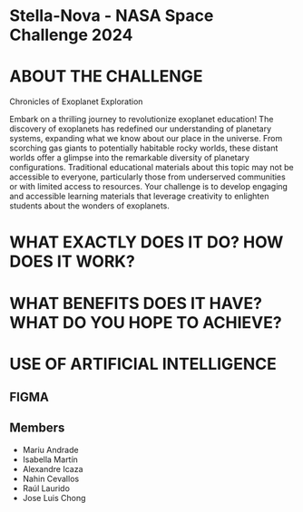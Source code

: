 # Stella-Nova - NASA Space Challenge 2024

# ABOUT THE CHALLENGE
Chronicles of Exoplanet Exploration

Embark on a thrilling journey to revolutionize exoplanet education! The discovery of exoplanets has redefined our understanding of planetary systems, expanding what we know about our place in the universe. From scorching gas giants to potentially habitable rocky worlds, these distant worlds offer a glimpse into the remarkable diversity of planetary configurations. Traditional educational materials about this topic may not be accessible to everyone, particularly those from underserved communities or with limited access to resources. Your challenge is to develop engaging and accessible learning materials that leverage creativity to enlighten students about the wonders of exoplanets.

# WHAT EXACTLY DOES IT DO? HOW DOES IT WORK?


# WHAT BENEFITS DOES IT HAVE? WHAT DO YOU HOPE TO ACHIEVE?


# USE OF ARTIFICIAL INTELLIGENCE


## FIGMA


## Members
- Mariu Andrade
- Isabella Martín
- Alexandre Icaza
- Nahin Cevallos
- Raúl Laurido
- Jose Luis Chong


